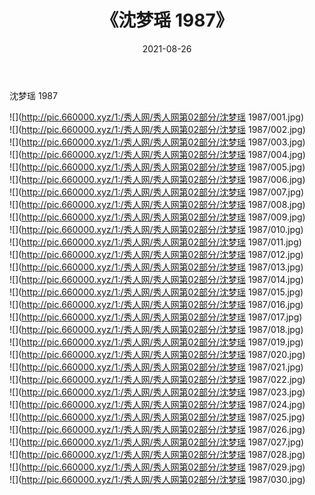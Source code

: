 ﻿---
layout: post
title:  《沈梦瑶 1987》
date:   2021-08-26
img: http://pic.660000.xyz/1:/秀人网/秀人网第02部分/沈梦瑶 1987/000.jpg
categories: [美女, 清纯, 唯美]
---

沈梦瑶 1987

  ![](http://pic.660000.xyz/1:/秀人网/秀人网第02部分/沈梦瑶 1987/001.jpg) <br> ![](http://pic.660000.xyz/1:/秀人网/秀人网第02部分/沈梦瑶 1987/002.jpg) <br> ![](http://pic.660000.xyz/1:/秀人网/秀人网第02部分/沈梦瑶 1987/003.jpg) <br> ![](http://pic.660000.xyz/1:/秀人网/秀人网第02部分/沈梦瑶 1987/004.jpg) <br> ![](http://pic.660000.xyz/1:/秀人网/秀人网第02部分/沈梦瑶 1987/005.jpg) <br> ![](http://pic.660000.xyz/1:/秀人网/秀人网第02部分/沈梦瑶 1987/006.jpg) <br> ![](http://pic.660000.xyz/1:/秀人网/秀人网第02部分/沈梦瑶 1987/007.jpg) <br> ![](http://pic.660000.xyz/1:/秀人网/秀人网第02部分/沈梦瑶 1987/008.jpg) <br> ![](http://pic.660000.xyz/1:/秀人网/秀人网第02部分/沈梦瑶 1987/009.jpg) <br> ![](http://pic.660000.xyz/1:/秀人网/秀人网第02部分/沈梦瑶 1987/010.jpg) <br> ![](http://pic.660000.xyz/1:/秀人网/秀人网第02部分/沈梦瑶 1987/011.jpg) <br> ![](http://pic.660000.xyz/1:/秀人网/秀人网第02部分/沈梦瑶 1987/012.jpg) <br> ![](http://pic.660000.xyz/1:/秀人网/秀人网第02部分/沈梦瑶 1987/013.jpg) <br> ![](http://pic.660000.xyz/1:/秀人网/秀人网第02部分/沈梦瑶 1987/014.jpg) <br> ![](http://pic.660000.xyz/1:/秀人网/秀人网第02部分/沈梦瑶 1987/015.jpg) <br> ![](http://pic.660000.xyz/1:/秀人网/秀人网第02部分/沈梦瑶 1987/016.jpg) <br> ![](http://pic.660000.xyz/1:/秀人网/秀人网第02部分/沈梦瑶 1987/017.jpg) <br> ![](http://pic.660000.xyz/1:/秀人网/秀人网第02部分/沈梦瑶 1987/018.jpg) <br> ![](http://pic.660000.xyz/1:/秀人网/秀人网第02部分/沈梦瑶 1987/019.jpg) <br> ![](http://pic.660000.xyz/1:/秀人网/秀人网第02部分/沈梦瑶 1987/020.jpg) <br> ![](http://pic.660000.xyz/1:/秀人网/秀人网第02部分/沈梦瑶 1987/021.jpg) <br> ![](http://pic.660000.xyz/1:/秀人网/秀人网第02部分/沈梦瑶 1987/022.jpg) <br> ![](http://pic.660000.xyz/1:/秀人网/秀人网第02部分/沈梦瑶 1987/023.jpg) <br> ![](http://pic.660000.xyz/1:/秀人网/秀人网第02部分/沈梦瑶 1987/024.jpg) <br> ![](http://pic.660000.xyz/1:/秀人网/秀人网第02部分/沈梦瑶 1987/025.jpg) <br> ![](http://pic.660000.xyz/1:/秀人网/秀人网第02部分/沈梦瑶 1987/026.jpg) <br> ![](http://pic.660000.xyz/1:/秀人网/秀人网第02部分/沈梦瑶 1987/027.jpg) <br> ![](http://pic.660000.xyz/1:/秀人网/秀人网第02部分/沈梦瑶 1987/028.jpg) <br> ![](http://pic.660000.xyz/1:/秀人网/秀人网第02部分/沈梦瑶 1987/029.jpg) <br> ![](http://pic.660000.xyz/1:/秀人网/秀人网第02部分/沈梦瑶 1987/030.jpg) <br>